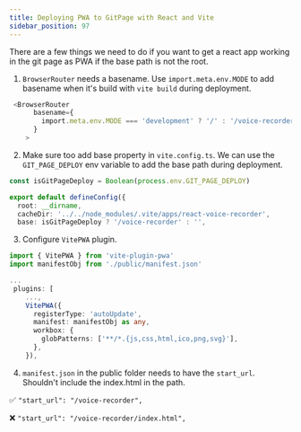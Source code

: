 ```yaml
---
title: Deploying PWA to GitPage with React and Vite
sidebar_position: 97
---
```


There are a few things we need to do if you want to get a react app working in the git page as PWA if the base path is not the root.

1. `BrowserRouter` needs a basename. Use `import.meta.env.MODE` to add basename when it's build with `vite build` during deployment.

```ts
 <BrowserRouter
      basename={
        import.meta.env.MODE === 'development' ? '/' : '/voice-recorder'
      }
    >
```

2. Make sure too add base property in `vite.config.ts`. We can use the `GIT_PAGE_DEPLOY` env variable to add the base path during deployment.

```ts
const isGitPageDeploy = Boolean(process.env.GIT_PAGE_DEPLOY)

export default defineConfig({
  root: __dirname,
  cacheDir: '../../node_modules/.vite/apps/react-voice-recorder',
  base: isGitPageDeploy ? '/voice-recorder' : '',
```

3. Configure `VitePWA` plugin.

```ts
import { VitePWA } from 'vite-plugin-pwa'
import manifestObj from './public/manifest.json'

...
 plugins: [
    ...,
    VitePWA({
      registerType: 'autoUpdate',
      manifest: manifestObj as any,
      workbox: {
        globPatterns: ['**/*.{js,css,html,ico,png,svg}'],
      },
    }),
```

4. `manifest.json` in the public folder needs to have the `start_url`. Shouldn't include the index.html in the path.

✅ `"start_url": "/voice-recorder",`

❌ `"start_url": "/voice-recorder/index.html",`
